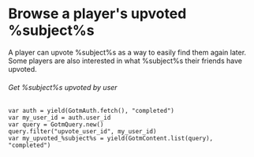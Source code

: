 # Browse a player's upvoted %subject%s

A player can upvote %subject%s as a way to easily find them again later. Some players are also interested in what %subject%s their friends have upvoted.

###### Get %subject%s upvoted by user

```gdscript
var auth = yield(GotmAuth.fetch(), "completed")
var my_user_id = auth.user_id
var query = GotmQuery.new()
query.filter("upvote_user_id", my_user_id)
var my_upvoted_%subject%s = yield(GotmContent.list(query), "completed")
```
